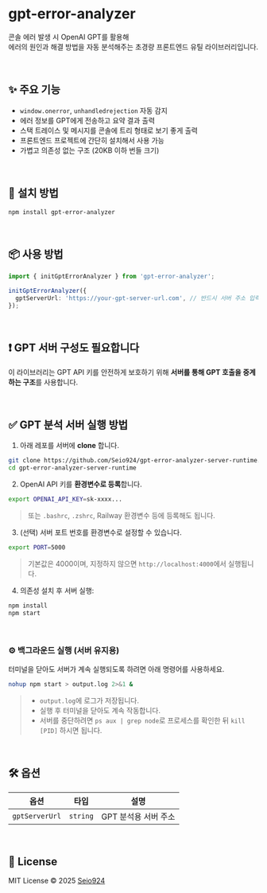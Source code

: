 # gpt-error-analyzer

콘솔 에러 발생 시 OpenAI GPT를 활용해  
에러의 원인과 해결 방법을 자동 분석해주는 초경량 프론트엔드 유틸 라이브러리입니다.

<br/>

## ✨ 주요 기능

- `window.onerror`, `unhandledrejection` 자동 감지
- 에러 정보를 GPT에게 전송하고 요약 결과 출력
- 스택 트레이스 및 메시지를 콘솔에 트리 형태로 보기 좋게 출력
- 프론트엔드 프로젝트에 간단히 설치해서 사용 가능
- 가볍고 의존성 없는 구조 (20KB 이하 번들 크기)

<br/>

## 🚀 설치 방법

```bash
npm install gpt-error-analyzer
```

<br/>

## 📦 사용 방법

```ts
import { initGptErrorAnalyzer } from 'gpt-error-analyzer';

initGptErrorAnalyzer({
  gptServerUrl: 'https://your-gpt-server-url.com', // 반드시 서버 주소 입력!
});
```

<br/>

## ❗ GPT 서버 구성도 필요합니다

이 라이브러리는 GPT API 키를 안전하게 보호하기 위해
**서버를 통해 GPT 호출을 중계하는 구조**를 사용합니다.

<br/>

## ✅ GPT 분석 서버 실행 방법

1. 아래 레포를 서버에 **clone** 합니다.

```bash
git clone https://github.com/Seio924/gpt-error-analyzer-server-runtime.git
cd gpt-error-analyzer-server-runtime
```

2. OpenAI API 키를 **환경변수로 등록**합니다.

```bash
export OPENAI_API_KEY=sk-xxxx...
```

> 또는 `.bashrc`, `.zshrc`, Railway 환경변수 등에 등록해도 됩니다.

3. (선택) 서버 포트 번호를 환경변수로 설정할 수 있습니다.

```bash
export PORT=5000
```

> 기본값은 4000이며, 지정하지 않으면 `http://localhost:4000`에서 실행됩니다.

4. 의존성 설치 후 서버 실행:

```bash
npm install
npm start
```

<br/>

### ⚙️ 백그라운드 실행 (서버 유지용)

터미널을 닫아도 서버가 계속 실행되도록 하려면 아래 명령어를 사용하세요.

```bash
nohup npm start > output.log 2>&1 &
```

> - `output.log`에 로그가 저장됩니다.
> - 실행 후 터미널을 닫아도 계속 작동합니다.
> - 서버를 중단하려면 `ps aux | grep node`로 프로세스를 확인한 뒤 `kill [PID]` 하시면 됩니다.

<br/>

## 🛠 옵션

| 옵션           | 타입     | 설명                 |
| -------------- | -------- | -------------------- |
| `gptServerUrl` | `string` | GPT 분석용 서버 주소 |

<br/>

## 📝 License

MIT License © 2025 [Seio924](https://github.com/Seio924)
